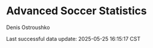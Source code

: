 # Advanced Soccer Statistics
Denis Ostroushko

<!-- gfm -->

Last successful data update: 2025-05-25 16:15:17 CST
